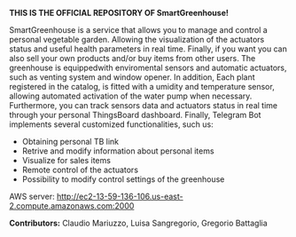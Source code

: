 
**THIS IS THE OFFICIAL REPOSITORY OF SmartGreenhouse!**

SmartGreenhouse is a service that allows you to manage and control a personal vegetable garden. Allowing the visualization of the actuators status and useful health parameters in real time. Finally, if you want you can also sell your own products and/or buy items from other users.
The greenhouse is equippedwith enviromental sensors and automatic actuators, such as venting system and window opener. In addition, Each plant registered in the catalog, is fitted with a umidity and temperature sensor, allowing automated activation of the water pump when necessary.
Furthermore, you can track sensors data and actuators status in real time through your personal ThingsBoard dashboard.
Finally, Telegram Bot implements several customized functionalities, such us:
- Obtaining personal TB link
- Retrive and modify information about personal items
- Visualize for sales items
- Remote control of the actuators
- Possibility to modify control settings of the greenhouse


AWS server:
http://ec2-13-59-136-106.us-east-2.compute.amazonaws.com:2000

**Contributors:**
Claudio Mariuzzo,
Luisa Sangregorio,
Gregorio Battaglia
